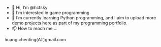 - 👋 Hi, I’m @hctsky
- 👀 I’m interested in game programming.
- 🌱 I’m currently learning Python programming, and I aim to upload more demo projects here as part of my programming portfolio.
- 📫 How to reach me ...

huang.chenting(AT)gmail.com

<!---
hctsky/hctsky is a ✨ special ✨ repository because its `README.md` (this file) appears on your GitHub profile.
You can click the Preview link to take a look at your changes.
--->
